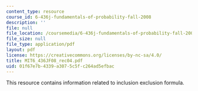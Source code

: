 ```yaml
---
content_type: resource
course_id: 6-436j-fundamentals-of-probability-fall-2008
description: ''
file: null
file_location: /coursemedia/6-436j-fundamentals-of-probability-fall-2008/01f67e7b4339a3075c5fc264ad5efbac_MIT6_436JF08_rec04.pdf
file_size: null
file_type: application/pdf
layout: pdf
license: https://creativecommons.org/licenses/by-nc-sa/4.0/
title: MIT6_436JF08_rec04.pdf
uid: 01f67e7b-4339-a307-5c5f-c264ad5efbac
---
```

This resource contains information related to inclusion exclusion formula.